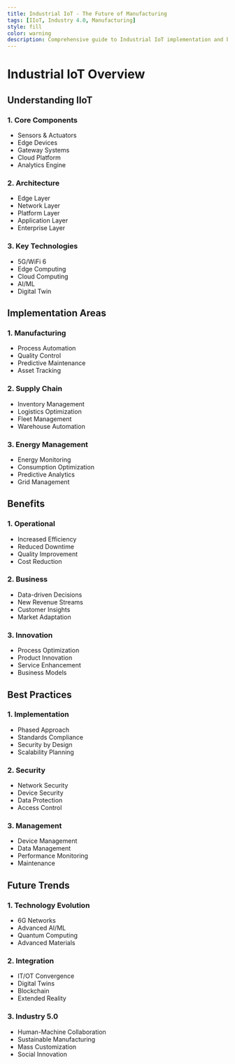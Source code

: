 ```yaml
---
title: Industrial IoT - The Future of Manufacturing
tags: [IIoT, Industry 4.0, Manufacturing]
style: fill
color: warning
description: Comprehensive guide to Industrial IoT implementation and best practices
---
```


# Industrial IoT Overview

## Understanding IIoT

### 1. Core Components
- Sensors & Actuators
- Edge Devices
- Gateway Systems
- Cloud Platform
- Analytics Engine

### 2. Architecture
- Edge Layer
- Network Layer
- Platform Layer
- Application Layer
- Enterprise Layer

### 3. Key Technologies
- 5G/WiFi 6
- Edge Computing
- Cloud Computing
- AI/ML
- Digital Twin

## Implementation Areas

### 1. Manufacturing
- Process Automation
- Quality Control
- Predictive Maintenance
- Asset Tracking

### 2. Supply Chain
- Inventory Management
- Logistics Optimization
- Fleet Management
- Warehouse Automation

### 3. Energy Management
- Energy Monitoring
- Consumption Optimization
- Predictive Analytics
- Grid Management

## Benefits

### 1. Operational
- Increased Efficiency
- Reduced Downtime
- Quality Improvement
- Cost Reduction

### 2. Business
- Data-driven Decisions
- New Revenue Streams
- Customer Insights
- Market Adaptation

### 3. Innovation
- Process Optimization
- Product Innovation
- Service Enhancement
- Business Models

## Best Practices

### 1. Implementation
- Phased Approach
- Standards Compliance
- Security by Design
- Scalability Planning

### 2. Security
- Network Security
- Device Security
- Data Protection
- Access Control

### 3. Management
- Device Management
- Data Management
- Performance Monitoring
- Maintenance

## Future Trends

### 1. Technology Evolution
- 6G Networks
- Advanced AI/ML
- Quantum Computing
- Advanced Materials

### 2. Integration
- IT/OT Convergence
- Digital Twins
- Blockchain
- Extended Reality

### 3. Industry 5.0
- Human-Machine Collaboration
- Sustainable Manufacturing
- Mass Customization
- Social Innovation
